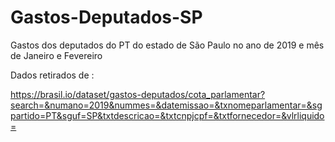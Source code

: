 # Gastos-Deputados-SP

Gastos dos deputados do PT do estado de São Paulo no ano de 2019 e mês de Janeiro e Fevereiro

Dados retirados de :

https://brasil.io/dataset/gastos-deputados/cota_parlamentar?search=&numano=2019&nummes=&datemissao=&txnomeparlamentar=&sgpartido=PT&sguf=SP&txtdescricao=&txtcnpjcpf=&txtfornecedor=&vlrliquido=
